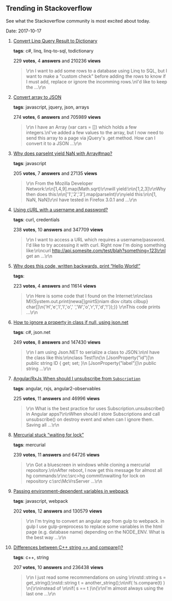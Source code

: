 ## Trending in Stackoverflow

See what the Stackoverflow community is most excited about today.

Date: 2017-10-17


1. [Convert Linq Query Result to Dictionary](https://stackoverflow.com/questions/953919/convert-linq-query-result-to-dictionary)

    **tags**: c#, linq, linq-to-sql, todictionary
            
    229 **votes**, 4 **answers** and 210236 **views**

    > \r\n            I want to add some rows to a database using Linq to SQL, but I want to make a "custom check" before adding the rows to know if I must add, replace or ignore the incomming rows.\nI'd like to keep the ...\r\n        

    
2. [Convert array to JSON](https://stackoverflow.com/questions/2295496/convert-array-to-json)

    **tags**: javascript, jquery, json, arrays
            
    274 **votes**, 6 **answers** and 705989 **views**

    > \r\n            I have an Array (var cars = []) which holds a few integers.\nI've added a few values to the array, but I now need to send this array to a page via jQuery's .get method. How can I convert it to a JSON ...\r\n        

    
3. [Why does parseInt yield NaN with Array#map?](https://stackoverflow.com/questions/262427/why-does-parseint-yield-nan-with-arraymap)

    **tags**: javascript
            
    205 **votes**, 7 **answers** and 27135 **views**

    > \r\n            From the Mozilla Developer Network:\n\n[1,4,9].map(Math.sqrt)\r\nwill yield:\n\n[1,2,3]\r\nWhy then does this:\n\n['1','2','3'].map(parseInt)\r\nyield this:\n\n[1, NaN, NaN]\r\nI have tested in Firefox 3.0.1 and ...\r\n        

    
4. [Using cURL with a username and password?](https://stackoverflow.com/questions/2594880/using-curl-with-a-username-and-password)

    **tags**: curl, credentials
            
    238 **votes**, 10 **answers** and 347709 **views**

    > \r\n            I want to access a URL which requires a username/password. I'd like to try accessing it with curl. Right now I'm doing something like:\n\ncurl http://api.somesite.com/test/blah?something=123\r\nI get an ...\r\n        

    
5. [Why does this code, written backwards, print “Hello World!”](https://stackoverflow.com/questions/43943699/why-does-this-code-written-backwards-print-hello-world)

    **tags**: 
            
    223 **votes**, 4 **answers** and 11614 **views**

    > \r\n            Here is some code that I found on the Internet:\n\nclass M‮{public static void main(String[]a‭){System.out.print(new char[]\n{'H','e','l','l','o',' ','W','o','r','l','d','!'});}}    \r\nThis code prints ...\r\n        

    
6. [How to ignore a property in class if null, using json.net](https://stackoverflow.com/questions/6507889/how-to-ignore-a-property-in-class-if-null-using-json-net)

    **tags**: c#, json.net
            
    249 **votes**, 8 **answers** and 147430 **views**

    > \r\n            I am using Json.NET to serialize a class to JSON.\n\nI have the class like this:\n\nclass Test1\n{\n    [JsonProperty("id")]\n    public string ID { get; set; }\n    [JsonProperty("label")]\n    public string ...\r\n        

    
7. [Angular/RxJs When should I unsubscribe from `Subscription`](https://stackoverflow.com/questions/38008334/angular-rxjs-when-should-i-unsubscribe-from-subscription)

    **tags**: angular, rxjs, angular2-observables
            
    225 **votes**, 11 **answers** and 46996 **views**

    > \r\n            What is the best practice for uses Subscription.unsubscribe() in Angular apps?\n\nWhen should I store Subscriptions and call unsubscribe() on destroy event and when can I ignore them. Saving all ...\r\n        

    
8. [Mercurial stuck “waiting for lock”](https://stackoverflow.com/questions/12865/mercurial-stuck-waiting-for-lock)

    **tags**: mercurial
            
    239 **votes**, 11 **answers** and 64726 **views**

    > \r\n            Got a bluescreen in windows while cloning a mercurial repository.\n\nAfter reboot, I now get this message for almost all hg commands:\r\nc:\src\>hg commit\nwaiting for lock on repository c:\src\McVrsServer ...\r\n        

    
9. [Passing environment-dependent variables in webpack](https://stackoverflow.com/questions/30030031/passing-environment-dependent-variables-in-webpack)

    **tags**: javascript, webpack
            
    202 **votes**, 12 **answers** and 130579 **views**

    > \r\n            I'm trying to convert an angular app from gulp to webpack. in gulp I use gulp-preprocess to replace some variables in the html page (e.g. database name) depending on the NODE_ENV. What is the best way ...\r\n        

    
10. [Differences between C++ string == and compare()?](https://stackoverflow.com/questions/9158894/differences-between-c-string-and-compare)

    **tags**: c++, string
            
    207 **votes**, 10 **answers** and 236438 **views**

    > \r\n            I just read some recommendations on using \n\nstd::string s = get_string();\nstd::string t = another_string();\n\nif( !s.compare(t) ) \n{\r\ninstead of \n\nif( s == t )\n{\r\nI'm almost always using the last one ...\r\n        

    